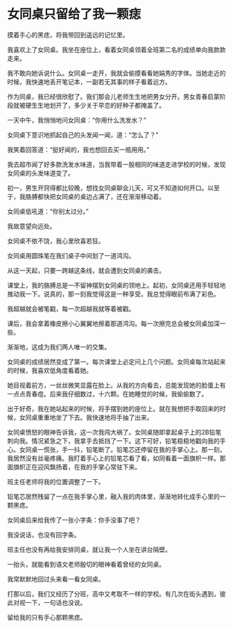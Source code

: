 # 女同桌只留给了我一颗痣

摸着手心的黑痣，将我带回到遥远的记忆里。 

我喜欢上了女同桌。我坐在座位上，看着女同桌领着全班第二名的成绩单向我款款走来。 

我不敢向她诉说什么。女同桌一走开，我就会偷摸看看她娟秀的字体。当她走近的时候，我快速地丢开笔记本，一副若无其事的样子看着远方。 

作为同桌，我已经很欣慰了。我们那会儿老师生生地把男女分开。男女青春启蒙阶段就被硬生生地划开了，多少关于早恋的好种子都掩盖了。 

一天中午，我悄悄地问女同桌：“你用什么洗发水？” 

女同桌下意识地抓起自己的头发闻一闻，道：“怎么了？” 

我笑着回答道：“挺好闻的，我也想回去买一瓶用用。” 

我去超市闻了好多款洗发水味道，当我带着一股相同的味道走进学校的时候，发现女同桌的头发味道变了。 

初一，男生开窍得都比较晚，想找女同桌聊会儿天，可又不知道如何开口。以至于，我胳膊都快把女同桌的桌边占满了，还在渐渐移动着。 

女同桌低吼道：“你别太过分。” 

我故意望向远处。 

女同桌不依不饶，我心里欣喜若狂。 

女同桌用圆珠笔在我们桌子中间划了一道鸿沟。 

从这一天起，只要一跨越这条线，就会遭到女同桌的袭击。 

课堂上，我的胳膊总是一不留神摆到女同桌的领地上。起初，女同桌还用手轻轻地推动我一下。说真的，那一刻我觉得这是一种享受。我总觉得眼前布满了彩色。 

我超越就会被笔戳，每一次超越我就等着被戳。 

课后，我会拿着橡皮擦小心翼翼地擦着那道鸿沟。每一次擦完总会被女同桌加深一些。 

渐渐地，这成为我们两人唯一的交集。 

女同桌的成绩居然变成了第一。每次课堂上必定问上几个问题。女同桌每次站起来的时候，我喜欢低角度看着她。 

她目视着前方，一丝丝微笑显露在脸上。从我的方向看去，总能发现她的脸蛋上有一点点青春痘。后来我仔细数过，十六颗。在她睡觉的时候，我偷偷数了。 

出于好奇，我在她站起来的时候，将手摆到她的座位上。就在我想把手取回来的时候，女同桌重重地坐了下去。我快速地将手抽了出来。 

女同桌愤怒的眼神告诉我，这一次我闯大祸了。女同桌随即拿起桌子上的2B铅笔刺向我。情况紧急之下，我拿手去抵挡了一下。这下可好，铅笔稳稳地戳向我的手心。女同桌一慌张，手一抖，铅笔断了。铅笔芯还停留在我的手掌心上。那一刻，我居然没有丝毫疼痛。我盯着手心上的铅笔芯看了看，如同看着一面旗帜一样。那面旗帜正在迎风飘扬着，在我的手掌心常驻下来。 

班主任老师将我的位置调整了一下。 

铅笔芯居然残留了一点在我手掌心里，融入我的肉体里，渐渐地转化成手心里的一颗黑痣。 

女同桌后来给我传了一张小字条：你手没事了吧？ 

我没说话，也没有回字条。 

班主任也没有再给我安排同桌，就让我一个人坐在讲台隔壁。 

一抬头，就能看到语文老师殷切的眼神看着曾经的女同桌。 

我常默默地回过头来看一看女同桌。 

打那以后，我们又经历了分班，高中又考取不一样的学校。有几次在街头遇到，彼此对视一下，一句话也没说。 

留给我的只有手心那颗黑痣。